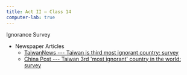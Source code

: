 ```yaml
---
title: Act II — Class 14
computer-lab: true
---
```


Ignorance Survey


- Newspaper Articles
  - [TaiwanNews --- Taiwan is third most ignorant country: survey](http://www.taiwannews.com.tw/en/news/3057146)
  - [China Post --- Taiwan 3rd 'most ignorant' country in the world: survey](http://www.chinapost.com.tw/taiwan/national/national-news/2016/12/25/487625/Taiwan-3rd.htm)

